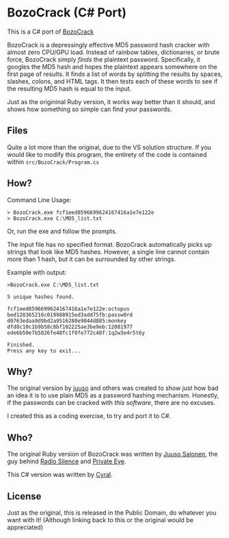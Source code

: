 # BozoCrack (C# Port)
This is a C# port of [BozoCrack](https://github.com/juuso/BozoCrack)

BozoCrack is a depressingly effective MD5 password hash cracker with almost zero CPU/GPU load. Instead of rainbow tables, dictionaries, or brute force, BozoCrack simply *finds* the plaintext password. Specifically, it googles the MD5 hash and hopes the plaintext appears somewhere on the first page of results. It finds a list of words by splitting the results by spaces, slashes, colons, and HTML tags. It then tests each of these words to see if the resulting MD5 hash is equal to the input.

Just as the origininal Ruby version, it works way better than it should, and shows how something so simple can find your passwords.

## Files
Quite a lot more than the original, due to the VS solution structure. If you would like to modify this program, the entirety of the code is contained within `src/BozoCrack/Program.cs`

## How?
Command Line Usage:

    > BozoCrack.exe fcf1eed8596699624167416a1e7e122e
    > BozoCrack.exe C:\MD5_list.txt

Or, run the exe and follow the prompts.

The input file has no specified format. BozoCrack automatically picks up strings that look like MD5 hashes. However, a single line cannot contain more than 1 hash, but it can be surrounded by other strings.

Example with output:

	>BozoCrack.exe C:\MD5_list.txt

	5 unique hashes found.

	fcf1eed8596699624167416a1e7e122e:octopus
	bed128365216c019988915ed3add75fb:passw0rd
	d0763edaa9d9bd2a9516280e9044d885:monkey
	dfd8c10c1b9b58c8bf102225ae3be9eb:12081977
	ede6b50e7b5826fe48fc1f0fe772c48f:1q2w3e4r5t6y

	Finished.
	Press any key to exit...


## Why?
The original version by [juuso](https://github.com/juuso) and others was created to show just how bad an idea it is to use plain MD5 as a password hashing mechanism. Honestly, if the passwords can be cracked with *this software*, there are no excuses.

I created this as a coding exercise, to try and port it to C#.


## Who?
The original Ruby version of BozoCrack was written by [Juuso Salonen](http://twitter.com/juusosalonen), the guy behind [Radio Silence](http://radiosilenceapp.com) and [Private Eye](http://radiosilenceapp.com/private-eye).

This C# version was written by [Cyral](http://twitter.com/Cyral33).


## License
Just as the original, this is released in the Public Domain, do whatever you want with it! (Although linking back to this or the original would be appreciated)

